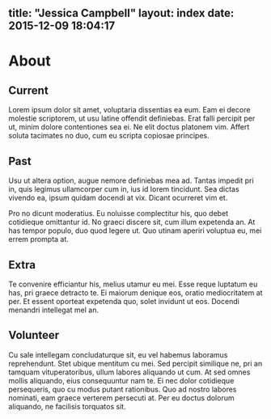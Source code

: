 title: "Jessica Campbell"
layout: index
date: 2015-12-09 18:04:17
---

# About

## Current
Lorem ipsum dolor sit amet, voluptaria dissentias ea eum. Eam ei decore molestie scriptorem, ut usu latine offendit definiebas. Erat falli percipit per ut, minim dolore contentiones sea ei. Ne elit doctus platonem vim. Affert soluta tacimates no duo, cum eu scripta copiosae principes.

## Past
Usu ut altera option, augue nemore definiebas mea ad. Tantas impedit pri in, quis legimus ullamcorper cum in, ius id lorem tincidunt. Sea dictas vivendo ea, ipsum quidam docendi at vix. Dicant ocurreret vim et.

Pro no dicunt moderatius. Eu noluisse complectitur his, quo debet cotidieque omittantur id. No graeci discere sit, cum illum expetenda an. At has tempor populo, duo quod legere ut. Quo utinam aperiri voluptua eu, mei errem prompta at.

## Extra
Te convenire efficiantur his, melius utamur eu mei. Esse reque luptatum eu has, pri graece detracto te. Ei maiorum denique eos, oratio mediocritatem at per. Et essent oporteat expetenda quo, solet invidunt ut eos. Docendi menandri intellegat mel an.

## Volunteer
Cu sale intellegam concludaturque sit, eu vel habemus laboramus reprehendunt. Stet ubique mentitum cu mei. Sed percipit similique ne, pri an tamquam vituperatoribus, ullum labores aliquando ut cum. At sed omnes mollis aliquando, eius consequuntur nam te. Ei nec dolor cotidieque persequeris, quo cu modus putant rationibus. Quo ad nostro labores nominati, eam graece verterem persecuti at. Per eu doctus dolorum aliquando, ne facilisis torquatos sit.
